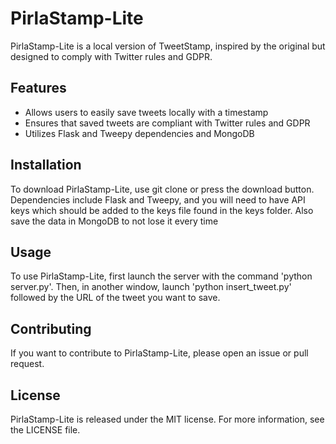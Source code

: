 # PirlaStamp-Lite

PirlaStamp-Lite is a local version of TweetStamp, inspired by the original but designed to comply with Twitter rules and GDPR.

## Features

- Allows users to easily save tweets locally with a timestamp
- Ensures that saved tweets are compliant with Twitter rules and GDPR
- Utilizes Flask and Tweepy dependencies and MongoDB

## Installation

To download PirlaStamp-Lite, use git clone or press the download button. Dependencies include Flask and Tweepy, and you will need to have API keys which should be added to the keys file found in the keys folder. Also save the data in MongoDB to not lose it every time

## Usage

To use PirlaStamp-Lite, first launch the server with the command 'python server.py'. Then, in another window, launch 'python insert_tweet.py' followed by the URL of the tweet you want to save.

## Contributing

If you want to contribute to PirlaStamp-Lite, please open an issue or pull request.

## License

PirlaStamp-Lite is released under the MIT license. For more information, see the LICENSE file.
